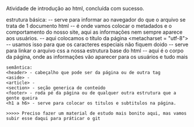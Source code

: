 Atividade de introdução ao html, concluída com sucesso.

estrutura básica:
    <!DOCTYPE hmtl> -- serve para informar ao navegador do que o arquivo se trata de 1 documento html
    <head> -- é onde vamos colocar o metadados e o comportamento do nosso site, aqui as informações nem sempre aparece aos usuários.
        <title> site </title> -- aqui colocamos o título da página
        <metacharset = "utf-8"> -- usamos isso para que os caracteres especiais não fiquem doido
        <link rel = "stylesheet" href = "style.css"> -- serve para linkar o arquivo css a nossa estrutura base do html
        </head>
    <body> -- aqui é o corpo da página, onde as informações vão aparecer para os usuários e tudo mais
    </body>
    </html>

    semântica:
    <header> - cabeçalho que pode ser da página ou de outra tag
    <aside> - 
    <article> - 
    <section> - seção generica de conteúdo
    <footer> - roda pé da página ou de qualquer outra estrutura que a gente queira
    <h1 a h6> - serve para colocar os titulos e subtitulos na página.

    >>>>> Preciso fazer um material de estudo mais bonito aqui, mas vamos subir esse daqui para práticar o git 